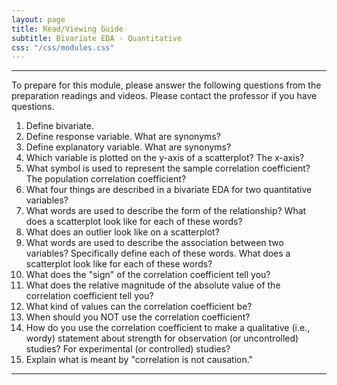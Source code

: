 ```yaml
---
layout: page
title: Read/Viewing Guide
subtitle: Bivariate EDA - Quantitative
css: "/css/modules.css"
---
```


----

<div class="alert alert-warning">
To prepare for this module, please answer the following questions from the preparation readings and videos. Please contact the professor if you have questions.
</div>

1. Define bivariate.
1. Define response variable. What are synonyms?
1. Define explanatory variable. What are synonyms?
1. Which variable is plotted on the y-axis of a scatterplot? The x-axis?
1. What symbol is used to represent the sample correlation coefficient? The population correlation coefficient?
1. What four things are described in a bivariate EDA for two quantitative variables?
1. What words are used to describe the form of the relationship? What does a scatterplot look like for each of these words?
1. What does an outlier look like on a scatterplot?
1. What words are used to describe the association between two variables? Specifically define each of these words. What does a scatterplot look like for each of these words?
1. What does the "sign" of the correlation coefficient tell you?
1. What does the relative magnitude of the absolute value of the correlation coefficient tell you?
1. What kind of values can the correlation coefficient be?
1. When should you NOT use the correlation coefficient?
1. How do you use the correlation coefficient to make a qualitative (i.e., wordy) statement about strength for observation (or uncontrolled) studies? For experimental (or controlled) studies?
1. Explain what is meant by "correlation is not causation."



----
